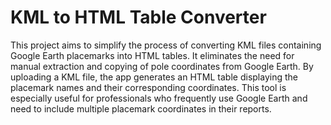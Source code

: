 
# KML to HTML Table Converter

This project aims to simplify the process of converting KML files containing Google Earth placemarks into HTML tables. It eliminates the need for manual extraction and copying of pole coordinates from Google Earth. By uploading a KML file, the app generates an HTML table displaying the placemark names and their corresponding coordinates. This tool is especially useful for professionals who frequently use Google Earth and need to include multiple placemark coordinates in their reports.

